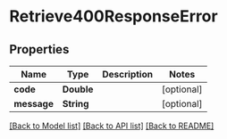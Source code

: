 # Retrieve400ResponseError

## Properties
Name | Type | Description | Notes
------------ | ------------- | ------------- | -------------
**code** | **Double** |  | [optional] 
**message** | **String** |  | [optional] 

[[Back to Model list]](../README.md#models) [[Back to API list]](../README.md#api-endpoints) [[Back to README]](../README.md)



